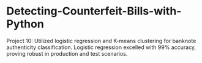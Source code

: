 # Detecting-Counterfeit-Bills-with-Python
Project 10: Utilized logistic regression and K-means clustering for banknote authenticity classification. Logistic regression excelled with 99% accuracy, proving robust in production and test scenarios.
